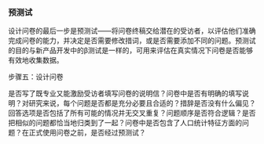 ### 预测试

设计问卷的最后一步是预测试——将问卷终稿交给潜在的受访者，以评估他们准确完成问卷的能力，并决定是否需要修改措词，或是否需要添加不同的问题。预测试的目的与新产品开发中的β测试是一样的，可用来评估在真实情况下问卷是否能够有效地收集数据。

步骤五：设计问卷

是否写了既专业又能激励受访者填写问卷的说明信？问卷中是否有明确的填写说明？对研究来说，每个问题是否都是充分必要且合适的？措辞是否没有什么偏见？回答选项是否包括了所有可能的情况并无交叉重复？问题顺序是否符合逻辑？是否把相似的问题都恰当地归类到了一起？问卷中是否包含了人口统计特征方面的问题？在正式使用问卷之前，是否经过预测试？
